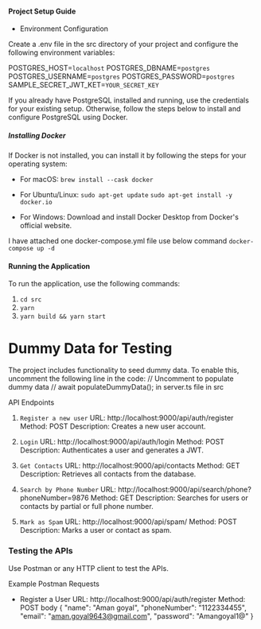 #### Project Setup Guide

- Environment Configuration

Create a .env file in the src directory of your project and configure the following environment variables:

POSTGRES_HOST=`localhost`
POSTGRES_DBNAME=`postgres`
POSTGRES_USERNAME=`postgres`
POSTGRES_PASSWORD=`postgres`
SAMPLE_SECRET_JWT_KET=`YOUR_SECRET_KEY`

If you already have PostgreSQL installed and running, use the credentials for your existing setup. Otherwise, follow the steps below to install and configure PostgreSQL using Docker.

##### Installing Docker
If Docker is not installed, you can install it by following the steps for your operating system:

- For macOS:
`brew install --cask docker`

- For Ubuntu/Linux:
`sudo apt-get update`
`sudo apt-get install -y docker.io`

- For Windows:
Download and install Docker Desktop from Docker's official website.

I have attached one docker-compose.yml file use below command 
`docker-compose up -d`

#### Running the Application
To run the application, use the following commands:
1) `cd src`
2) `yarn` 
3) `yarn build && yarn start` 


# Dummy Data for Testing
The project includes functionality to seed dummy data. To enable this, uncomment the following line in the code:
// Uncomment to populate dummy data
// await populateDummyData();
in server.ts file in src 

API Endpoints
1) `Register a new user`
URL: http://localhost:9000/api/auth/register
Method: POST
Description: Creates a new user account.

2) `Login`
URL: http://localhost:9000/api/auth/login
Method: POST
Description: Authenticates a user and generates a JWT.

3) `Get Contacts`
URL: http://localhost:9000/api/contacts
Method: GET
Description: Retrieves all contacts from the database.

4) `Search by Phone Number`
URL: http://localhost:9000/api/search/phone?phoneNumber=9876
Method: GET
Description: Searches for users or contacts by partial or full phone number.

5) `Mark as Spam`
URL: http://localhost:9000/api/spam/
Method: POST
Description: Marks a user or contact as spam.

### Testing the APIs
Use Postman or any HTTP client to test the APIs.

Example Postman Requests
- Register a User
URL: http://localhost:9000/api/auth/register
Method: POST
body
{
    "name": "Aman goyal",
    "phoneNumber": "1122334455",
    "email": "aman.goyal9643@gmail.com",
    "password": "Amangoyal1@"
}
